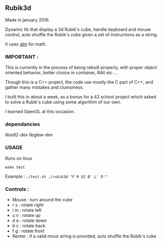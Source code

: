 ## Rubik3d

Made in january 2016.

Dynamic lib that display a 3d Rubik's cube, handle keyboard and mouse control, auto shuffle the Rubik's cube given a set of instructions as a string.

It uses [glm](http://glm.g-truc.net/0.9.8/index.html) for math.


### IMPORTANT :

This is currently in the process of being rebuilt properly, with proper object oriented behavior, better choice in container, RAII etc ...

Though this is a C++ project, the code use mostly the C part of C++, and gather many mistakes and clumsiness.

I built this in about a week, as a bonus for a 42 school project which asked to solve a Rubik's cube using some algorithm of our own.

I learned OpenGL at this occasion.

### dependancies

libsdl2-dev
libglew-dev

### USAGE
Runs on linux

`make test`

Example :
`./test.sh ./rubik3d "F R U2 B' L' D'"`

### Controls :

* Mouse : turn around the cube
* r s : rotate right
* l m : rotate left
* u v : rotate up
* d e : rotate down
* b c : rotate back
* f g : rotate front
* Renter : if a valid move string is provided, auto shuffle the Rubik's cuke
